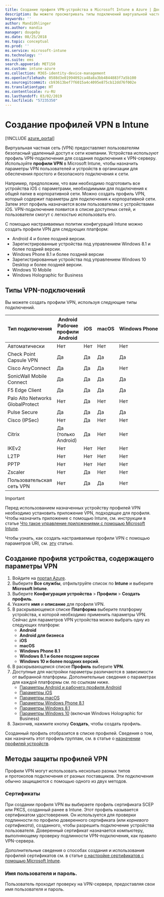 ```yaml
---
title: Создание профиля VPN-устройства в Microsoft Intune в Azure | Документы Майкрософт
description: Вы можете просматривать типы подключений виртуальной частной сети (VPN), создавать профиль VPN-устройства на портале Azure и просматривать параметры для защиты профиля VPN с помощью сертификатов или имени пользователя для устройств iOS в Microsoft Intune.
keywords: ''
author: MandiOhlinger
ms.author: mandia
manager: dougeby
ms.date: 08/25/2018
ms.topic: conceptual
ms.prod: ''
ms.service: microsoft-intune
ms.technology: ''
ms.suite: ems
search.appverid: MET150
ms.custom: intune-azure
ms.collection: M365-identity-device-management
ms.openlocfilehash: 0588d3e01994092ca48a8a3bb4844883f7a5b100
ms.sourcegitcommit: cb93613bef7f6015a4c4095e875cb12dd76f002e
ms.translationtype: HT
ms.contentlocale: ru-RU
ms.lasthandoff: 03/02/2019
ms.locfileid: "57235350"
---
```

# <a name="create-vpn-profiles-in-intune"></a>Создание профилей VPN в Intune

[!INCLUDE [azure_portal](./includes/azure_portal.md)]

Виртуальная частная сеть (VPN) предоставляет пользователям безопасный удаленный доступ к сети компании. Устройства используют профиль VPN-подключения для создания подключения к VPN-серверу. Используйте **профили VPN** в Microsoft Intune, чтобы назначить параметры VPN пользователей и устройств в организации для обеспечения простого и безопасного подключения к сети.

Например, предположим, что вам необходимо подготовить все устройства iOS с параметрами, необходимыми для подключения к общей папке в корпоративной сети. Можно создать профиль VPN, который содержит параметры для подключения к корпоративной сети. Затем этот профиль назначается всем пользователям с устройствами iOS. VPN-подключение появится в списке доступных сетей, и пользователи смогут с легкостью использовать его.

С помощью настраиваемых политик конфигураций Intune можно создать профили VPN для следующих платформ:

* Android 4 и более поздней версии.
* Зарегистрированные устройства под управлением Windows 8.1 и более поздней версии.
* Windows Phone 8.1 и более поздней версии
* Зарегистрированные устройства под управлением Windows 10 Desktop и более поздней версии.
* Windows 10 Mobile
* Windows Holographic for Business

## <a name="vpn-connection-types"></a>Типы VPN-подключений

Вы можете создать профили VPN, используя следующие типы подключений.

|Тип подключения|Android<br>Рабочие профили Android|iOS|macOS|Windows Phone 8.1|Windows 8.1|Windows 10|
|-|-|-|-|-|-|-|
|Автоматически|Нет|Нет|Нет|Нет|Нет|Да|
|Check Point Capsule VPN|Да|Да|Да|Да|Да|Да|
|Cisco AnyConnect|Да|Да|Да|Нет|Нет|Нет|
|SonicWall Mobile Connect|Да|Да|Да|Да|Да|Да|
|F5 Edge Client|Да|Да|Да|Да|Да|Да|
|Palo Alto Networks GlobalProtect|Нет|Да|Нет|Нет|Нет|Да|
|Pulse Secure|Да|Да|Да|Да|Да|Да|
|Cisco (IPSec)|Нет|Да|Нет|Нет|Нет|Нет|
|Citrix|Да (только Android)|Да|Нет|Нет|Нет|Да|
|IKEv2|Нет|Нет|Нет|Нет|Нет|Да|
|L2TP|Нет|Нет|Нет|Нет|Нет|Да|
|PPTP|Нет|Нет|Нет|Нет|Нет|Да|
|Zscaler|Нет|Да|Нет|Нет|Нет|Нет|
|Пользовательская сеть VPN|Нет|Да|Да|Нет|Нет|Нет|

> [!IMPORTANT]
> Перед использованием назначенных устройству профилей VPN необходимо установить приложение VPN, подходящее для профиля. Чтобы назначить приложение с помощью Intune, см. инструкции в статье [Что такое управление приложениями с помощью Microsoft Intune](app-management.md).  

Чтобы узнать, как создать настраиваемые профили VPN с помощью параметров URI, см. [эту](custom-settings-configure.md) статью.

## <a name="create-a-device-profile-containing-vpn-settings"></a>Создание профиля устройства, содержащего параметры VPN

1. Войдите на [портал Azure](https://portal.azure.com).
2. Выберите **Все службы**, отфильтруйте список по **Intune** и выберите **Microsoft Intune**.
3. Выберите **Конфигурация устройства** > **Профили** > **Создать профиль**.
4. Укажите **имя** и **описание** для профиля VPN.
5. В раскрывающемся списке **Платформа** выберите платформу устройства, к которой необходимо применить параметры VPN. Сейчас для параметров VPN устройства можно выбрать одну из следующих платформ:
   - **Android**
   - **Android для бизнеса**
   - **iOS**
   - **macOS**
   - **Windows Phone 8.1**
   - **Windows 8.1 и более поздние версии**
   - **Windows 10 и более поздних версий**.
6. В раскрывающемся списке **Профиль** выберите **VPN**.
7. Доступные для настройки параметры различаются в зависимости от выбранной платформы. Дополнительные сведения о параметрах для каждой платформы см. по ссылкам ниже.
   - [Параметры Android и рабочего профиля Android](vpn-settings-android.md)
   - [Параметры iOS](vpn-settings-ios.md)
   - [Параметры macOS](vpn-settings-macos.md)
   - [Параметры Windows Phone 8.1](vpn-settings-windows-phone-8-1.md)
   - [Параметры Windows 8.1](vpn-settings-windows-8-1.md)
   - [Параметры Windows 10](vpn-settings-windows-10.md) (включая Windows Holographic for Business)
8. Закончив, нажмите кнопку **Создать**, чтобы создать профиль.

Созданный профиль отобразится в списке профилей. Сведения о том, как назначить этот профиль группам, см. в статье о [назначении профилей устройств](device-profile-assign.md).

## <a name="methods-of-securing-vpn-profiles"></a>Методы защиты профилей VPN

Профили VPN могут использовать несколько разных типов и протоколов подключения от разных поставщиков. Эти подключения обычно защищаются с помощью одного из двух методов.

### <a name="certificates"></a>Сертификаты

При создании профиля VPN вы выбираете профиль сертификата SCEP или PKCS, созданный ранее в Intune. Этот профиль называется сертификатом удостоверения. Он используется для проверки подлинности по профилю доверенного сертификата (или *корневого сертификата*), созданного, чтобы разрешить подключение устройства пользователя. Доверенный сертификат назначается компьютеру, выполняющему проверку подлинности VPN-подключения, как правило VPN-сервера.

Дополнительные сведения о способах создания и использования профилей сертификатов см. в статье [о настройке сертификатов с помощью Microsoft Intune](certificates-configure.md).

### <a name="user-name-and-password"></a>Имя пользователя и пароль.

Пользователь проходит проверку на VPN-сервере, предоставляя свои имя пользователя и пароль.
